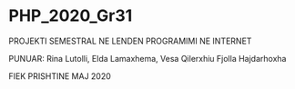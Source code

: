 # PHP_2020_Gr31
PROJEKTI SEMESTRAL NE LENDEN PROGRAMIMI NE INTERNET

PUNUAR:
Rina Lutolli,
Elda Lamaxhema,
Vesa Qilerxhiu
Fjolla Hajdarhoxha

FIEK
PRISHTINE MAJ 2020
